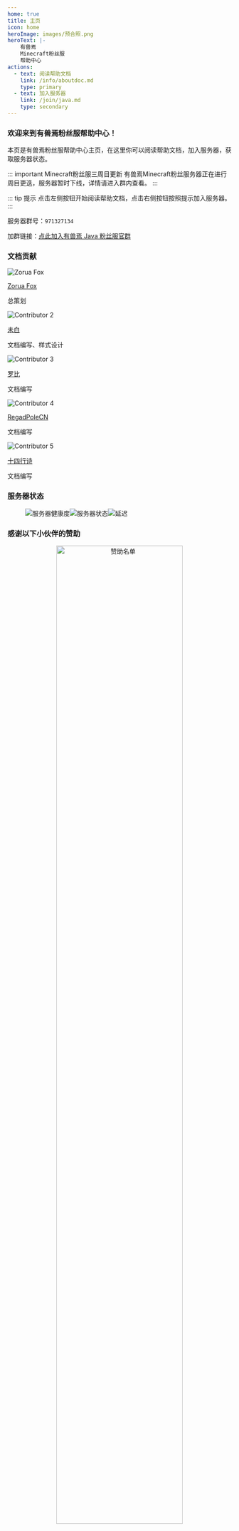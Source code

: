 ```yaml
---
home: true
title: 主页
icon: home
heroImage: images/预合照.png
heroText: |-
    有兽焉 
    Minecraft粉丝服
    帮助中心
actions:
  - text: 阅读帮助文档
    link: /info/aboutdoc.md
    type: primary
  - text: 加入服务器
    link: /join/java.md
    type: secondary
---
```


### 欢迎来到有兽焉粉丝服帮助中心！

本页是有兽焉粉丝服帮助中心主页，在这里你可以阅读帮助文档，加入服务器，获取服务器状态。

::: important Minecraft粉丝服三周目更新
有兽焉Minecraft粉丝服务器正在进行周目更迭，服务器暂时下线，详情请进入群内查看。
:::

::: tip 提示
点击左侧按钮开始阅读帮助文档，点击右侧按钮按照提示加入服务器。
:::

服务器群号：`971327134`

加群链接：[点此加入有兽焉 Java 粉丝服官群](https://jq.qq.com/?_wv=1027&k=EcPiJtYh)

### 文档贡献

<div class="contributors">
  <div class="contributor-card full-width">
    <img src="https://avatars.githubusercontent.com/u/96456728?v=4" alt="Zorua Fox" class="contributor-avatar">
    <div class="contributor-info">
      <p class="contributor-name"><a href="https://github.com/ZoruaFox" target="_blank">Zorua Fox</a></p>
      <p class="contributor-role">总策划</p>
    </div>
  </div>
  <div class="contributor-card">
    <img src="https://avatars.githubusercontent.com/u/45301993?&v=4" alt="Contributor 2" class="contributor-avatar">
    <div class="contributor-info">
      <p class="contributor-name"><a href="https://github.com/BaigeiGu" target="_blank">未白</a></p>
      <p class="contributor-role">文档编写、样式设计</p>
    </div>
  </div>
  <div class="contributor-card">
    <img src="https://avatars.githubusercontent.com/u/75785656?&v=4" alt="Contributor 3" class="contributor-avatar">
    <div class="contributor-info">
      <p class="contributor-name"><a href="https://github.com/luobi125" target="_blank">罗比</a></p>
      <p class="contributor-role">文档编写</p>
    </div>
  </div>
  <div class="contributor-card">
    <img src="https://avatars.githubusercontent.com/u/69202360?&v=4" alt="Contributor 4" class="contributor-avatar">
    <div class="contributor-info">
      <p class="contributor-name"><a href="https://github.com/RegadPoleCN" target="_blank">RegadPoleCN</a></p>
      <p class="contributor-role">文档编写</p>
    </div>
  </div>
  <div class="contributor-card">
    <img src="https://avatars.githubusercontent.com/u/126956027?&v=4" alt="Contributor 5" class="contributor-avatar">
    <div class="contributor-info">
      <p class="contributor-name"><a href="https://github.com/BasicMirror268" target="_blank">十四行诗</a></p>
      <p class="contributor-role">文档编写</p>
    </div>
  </div>
</div>

### 服务器状态

<figure>

![服务器健康度](https://jiankong.zorua.top/api/badge/10/uptime/1?labelPrefix=Minecraft%E7%B2%89%E4%B8%9D%E6%9C%8D&prefix=%E5%81%A5%E5%BA%B7%E5%BA%A6&style=for-the-badge)![服务器状态](https://jiankong.zorua.top/api/badge/10/status?style=for-the-badge)![延迟](https://jiankong.zorua.top/api/badge/10/avg-response/1?style=for-the-badge)

</figure>

### 感谢以下小伙伴的赞助
<div class="sponsorship" align="center">
        <a href="https://afdian.com/a/ZoruaFox" target="_blank"><img width="75%"
                src="https://cos.zorua.top/Sponsor/sponsors.svg" alt="赞助名单" /></a>
</div>